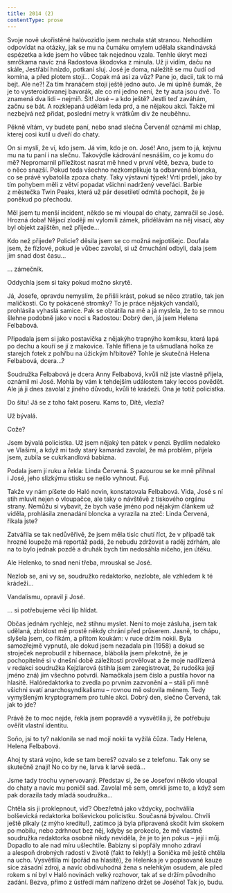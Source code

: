 ```yaml
---
title: 2014 (2)
contentType: prose
---
```


Svoje nově ukořistěné halóvozidlo jsem nechala stát stranou. Nehodlám odpovídat na otázky, jak se mu na čumáku omylem udělala skandinávská espézetka a kde jsem ho vůbec tak nejednou vzala. Tenhle úkryt mezi smrčkama navíc zná Radostova škodovka z minula. Už ji vidím, daču na skále, Jestřábí hnízdo, potkaní sluj. José je doma, náležitě se mu čudí od komína, a před plotem stojí… Copak má asi za vůz? Pane jo, dacii, tak to má bejt. Ale ne?! Za tím hranáčem stojí ještě jedno auto. Je mi úplně šumák, že je to vysteroidovanej bavorák, ale co mi jedno není, že ty auta jsou dvě. To znamená dva lidi – nejmíň. Šit! José – a kdo ještě? Jestli teď zaváhám, začnu se bát. A rozklepaná udělám leda prd, a ne nějakou akci. Takže mi nezbejvá než přidat, poslední metry k vrátkům div že neuběhnu.

Pěkně vítám, vy budete paní, nebo snad slečna Červená! oznámil mi chlap, kterej cosi kutil u dveří do chaty.

On si myslí, že ví, kdo jsem. Já vím, kdo je on. José! Ano, jsem to já, kejvnu mu na tu paní i na slečnu. Takovýdle kádrování nesnáším, co je komu do mě? Nepromarnil příležitost nasrat mě hned v první větě, bezva, bude to o něco snazší. Pokud teda všechno nezkomplikuje ta odbarvená bloncka, co se právě vybatolila zpoza chaty. Taky výstavní týpek! Vrtí prdelí, jako by tím pohybem měli z větví popadat všichni nadržený veveřáci. Barbie z městečka Twin Peaks, která už pár desetiletí odmítá pochopit, že je poněkud po přechodu.

Měl jsem tu menší incident, někdo se mi vloupal do chaty, zamračil se José. Hrozná doba! Nějací zloději mi vylomili zámek, přidělávám na něj visací, aby byl objekt zajištěn, než přijede…

Kdo než přijede? Policie? děsila jsem se co možná nejpotišejc. Doufala jsem, že fízlové, pokud je vůbec zavolal, si už čmuchání odbyli, dala jsem jim snad dost času…

… zámečník.

Oddychla jsem si taky pokud možno skrytě.

Já, Josefe, opravdu nemyslím, že přišli krást, pokud se něco ztratilo, tak jen maličkosti. Co ty pokácené stromky? To je práce nějakých vandalů, prohlásila vyhaslá samice. Pak se obrátila na mě a já myslela, že to se mnou šlehne podobně jako v noci s Radostou: Dobrý den, já jsem Helena Felbabová.

Připadala jsem si jako postavička z nějakýho trapnýho komiksu, která lapá po dechu a kouří se jí z makovice. Tahle fiflena je ta ušmudlaná holka ze starejch fotek z pohřbu na úžickým hřbitově? Tohle je skutečná Helena Felbabová, dcera…?

Soudružka Felbabová je dcera Anny Felbabová, kvůli níž jste vlastně přijela, oznámil mi José. Mohla by vám k tehdejším událostem taky leccos povědět. Ale já ji dnes zavolal z jiného důvodu, kvůli té krádeži. Ona je totiž policistka.

Do šitu! Já se z toho fakt poseru. Kams to, Dítě, vlezla?

Už bývalá.

Cože?

Jsem bývalá policistka. Už jsem nějaký ten pátek v penzi. Bydlím nedaleko ve Vlašimi, a když mi tady starý kamarád zavolal, že má problém, přijela jsem, zubila se cukrkandlová babizna.

Podala jsem jí ruku a řekla: Linda Červená. S pazourou se ke mně přihnal i José, jeho slizkýmu stisku se nešlo vyhnout. Fuj.

Takže vy nám píšete do Haló novin, konstatovala Felbabová. Vida, José s ní stih mluvit nejen o vloupačce, ale taky o návštěvě z tiskového orgánu strany. Nemůžu si vybavit, že bych vaše jméno pod nějakým článkem už viděla, prohlásila znenadání bloncka a vyrazila na zteč: Linda Červená, říkala jste?

Zatvářila se tak nedůvěřivě, že jsem měla tisíc chutí říct, že v případě tak hrozné loupeže má reportáž padá, že nebudu zdržovat a raděj zdrhám, ale na to bylo jednak pozdě a druhák bych tím nedosáhla ničeho, jen útěku.

Ale Helenko, to snad není třeba, mrouskal se José.

Nezlob se, ani vy se, soudružko redaktorko, nezlobte, ale vzhledem k té krádeži…

Vandalismu, opravil ji José.

… si potřebujeme věci líp hlídat.

Občas jednám rychlejc, než stihnu myslet. Není to moje zásluha, jsem tak udělaná, zbrklost mě prostě někdy chrání před průserem. Jasně, to chápu, slyšela jsem, co říkám, a přitom koukám: v ruce držím nokii. Byla samozřejmě vypnutá, ale dokud jsem nezadala pin (1958) a dokud se stroječek neprobudil z hibernace, blábolila jsem překotně, že je pochopitelné si v dnešní době záležitosti prověřovat a že moje nadřízená v redakci soudružka Kejzlarová (stihla jsem zaregistrovat, že rudoška její jméno zná) jim všechno potvrdí. Namačkala jsem číslo a pustila hovor na hlasitě. Halóredaktorka to zvedla po prvním zazvonění a – stáli při mně všichni svatí anarchosyndikalismu – rovnou mě oslovila ménem. Tedy vymyšleným kryptogramem pro tuhle akci. Dobrý den, slečno Červená, tak jak to jde?

Právě že to moc nejde, řekla jsem popravdě a vysvětlila jí, že potřebuju ověřit vlastní identitu.

Soňo, jsi to ty? naklonila se nad mojí nokii ta vyžilá čůza. Tady Helena, Helena Felbabová.

Ahoj ty stará vojno, kde se tam bereš? ozvalo se z telefonu. Tak ony se skutečně znají! No co by ne, larva k larvě sedá…

Jsme tady trochu vynervovaný. Představ si, že se Josefovi někdo vloupal do chaty a navíc mu poničil sad. Zavolal mě sem, omrkli jsme to, a když sem pak dorazila tady mladá soudružka…

Chtěla sis ji proklepnout, viď? Obezřetná jako vždycky, pochválila bolševická redaktorka bolševickou policistku. Současná bývalou. Chvíli ještě plkaly (z mýho kreditu!), zatímco já byla připravená skočit lvím skokem po mobilu, nebo zdrhnout bez něj, kdyby se prokeclo, že mě vlastně soudružka redaktorka osobně nikdy neviděla, že je to jen pokus – její i můj. Dopadlo to ale nad míru ušlechtile. Babizny si popřály mnoho zdraví a alespoň drobných radostí v životě (fakt to řekly!) a Sonička mě ještě chtěla na ucho. Vysvětlila mi (pořád na hlasitě), že Helenka je v popisované kauze sice zásadní zdroj, a navíc obdivuhodná žena s nelehkým osudem, ale před rokem s ní byl v Haló novinách velký rozhovor, tak ať se držím původního zadání. Bezva, přímo z ústředí mám nařízeno držet se Josého! Tak jo, budu.
